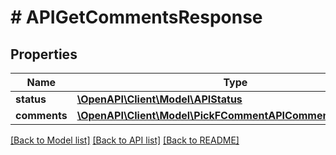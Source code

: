 # # APIGetCommentsResponse

## Properties

Name | Type | Description | Notes
------------ | ------------- | ------------- | -------------
**status** | [**\OpenAPI\Client\Model\APIStatus**](APIStatus.md) |  |
**comments** | [**\OpenAPI\Client\Model\PickFCommentAPICommentFieldsKeys[]**](PickFCommentAPICommentFieldsKeys.md) |  |

[[Back to Model list]](../../README.md#models) [[Back to API list]](../../README.md#endpoints) [[Back to README]](../../README.md)
